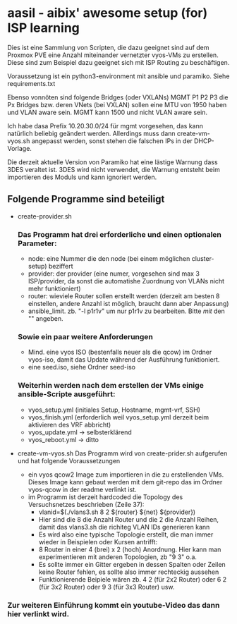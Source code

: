 # aasil - aibix' awesome setup (for) ISP learning
Dies ist eine Sammlung von Scripten, die dazu geeignet sind auf dem Proxmox PVE eine Anzahl miteinander vernetzter vyos-VMs zu erstellen.
Diese sind zum Beispiel dazu geeignet sich mit ISP Routing zu beschäftigen.

Voraussetzung ist ein python3-environment mit ansible und paramiko. 
Siehe requirements.txt

Ebenso vonnöten sind folgende Bridges (oder VXLANs)
MGMT
P1
P2
P3
die Px Bridges bzw. deren VNets (bei VXLAN) sollen eine MTU von 1950 haben und VLAN aware sein.
MGMT kann 1500 und nicht VLAN aware sein.

Ich habe dasa Prefix 10.20.30.0/24 für mgmt vorgesehen, das kann natürlich beliebig geändert werden.
Allerdings muss dann create-vm-vyos.sh angepasst werden, sonst stehen die falschen IPs in der DHCP-Vorlage.

Die derzeit aktuelle Version von Paramiko hat eine lästige Warnung dass 3DES veraltet ist.
3DES wird nicht verwendet, die Warnung entsteht beim importieren des Moduls und kann ignoriert werden.

## Folgende Programme sind beteiligt
- create-provider.sh
    ### Das Programm hat drei erforderliche und einen optionalen Parameter:
    - node: eine Nummer die den node (bei einem möglichen cluster-setup) beziffert
    - provider: der provider (eine numer, vorgesehen sind max 3 ISP/provider, da sonst die automatishe Zuordnung von VLANs nicht mehr funktioniert)
    - router: wieviele Router sollen erstellt werden (derzeit am besten 8 einstellen, andere Anzahl ist möglich, braucht dann aber Anpassung)
    - ansible_limit. zb. "-l p1r1v" um nur p1r1v zu bearbeiten. Bitte *mit* den "" angeben.

    ### Sowie ein paar weitere Anforderungen
    - Mind. eine vyos ISO (bestenfalls neuer als die qcow) im Ordner vyos-iso, damit das Update während der Ausführung funktioniert.
    - eine seed.iso, siehe Ordner seed-iso

    ### Weiterhin werden nach dem erstellen der VMs einige ansible-Scripte ausgeführt:
    - vyos_setup.yml (initiales Setup, Hostname, mgmt-vrf, SSH)
    - vyos_finish.yml (erforderlich weil vyos_setup.yml derzeit beim aktivieren des VRF abbricht)
    - vyos_update.yml -> selbsterklärend
    - vyos_reboot.yml -> ditto

- create-vm-vyos.sh
    Das Programm wird von create-prider.sh aufgerufen und hat folgende Voraussetzungen
    - ein vyos qcow2 Image zum importieren in die zu erstellenden VMs. Dieses Image kann gebaut werden mit dem git-repo das im Ordner vyos-qcow in der readme verlinkt ist.
    - im Programm ist derzeit hardcoded die Topology des Versuchsnetzes beschrieben (Zeile 37):
        - vlanid=$(./vlans3.sh 8 2 ${router} ${net} ${provider})
        - Hier sind die 8 die Anzahl Router und die 2 die Anzahl Reihen, damit das vlans3.sh die richiteg VLAN IDs generieren kann
        - Es wird also eine typische Topologie erstellt, die man immer wieder in Beispielen oder Kursen antrifft:
        - 8 Router in einer 4 (brei) x 2 (hoch) Anordnung. Hier kann man experimentieren mit anderen Topologien, zb "9 3" o.a.
        - Es sollte immer ein Gitter ergeben in dessen Spalten oder Zeilen keine Router fehlen, es sollte also immer rechteckig aussehen
        - Funktionierende Beipiele wären zb. 4 2 (für 2x2 Router) oder 6 2 (für 3x2 Router) oder 9 3 (für 3x3 Router) usw.

### Zur weiteren Einführung kommt ein youtube-Video das dann hier verlinkt wird.
